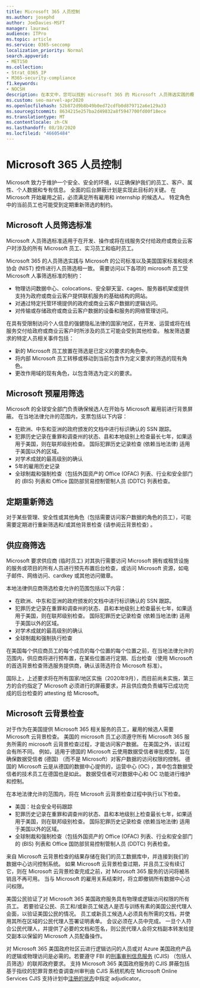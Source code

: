 ```yaml
---
title: Microsoft 365 人员控制
ms.author: josephd
author: JoeDavies-MSFT
manager: laurawi
audience: ITPro
ms.topic: article
ms.service: O365-seccomp
localization_priority: Normal
search.appverid:
- MET150
ms.collection:
- Strat_O365_IP
- M365-security-compliance
f1.keywords:
- NOCSH
description: 在本文中，您可以找到 microsoft 365 的 Microsoft 人员筛选实践的概述。
ms.custom: seo-marvel-apr2020
ms.openlocfilehash: 52b872d9b8b49b0ed72cdfb0d879712a6e129a33
ms.sourcegitcommit: 8634215e257ba2d49832a8f5947700fd00f18ece
ms.translationtype: MT
ms.contentlocale: zh-CN
ms.lasthandoff: 08/10/2020
ms.locfileid: "46605484"
---
```

# <a name="microsoft-365-personnel-controls"></a>Microsoft 365 人员控制

Microsoft 致力于维护一个安全、安全的环境，以正确保护我们的员工、客户、属性、个人数据和专有信息。 全面的后台屏蔽计划是实现此目标的关键。 在 Microsoft 开始雇用之前，必须满足所有雇用和 internship 的候选人。 特定角色中的当前员工也可能受到定期重新筛选的制约。

## <a name="the-microsoft-personnel-screening-standard"></a>Microsoft 人员筛选标准

Microsoft 人员筛选标准适用于在开发、操作或将在线服务交付给政府或商业云客户时涉及的所有 Microsoft 员工、实习员工和临时员工。

Microsoft 365 的人员筛选实践与 Microsoft 的公司标准以及美国国家标准和技术协会 (NIST) 控件进行人员筛选相一致。 需要访问以下各项的 microsoft 员工受 Microsoft 人事筛选标准的制约：

- 物理访问数据中心、colocations、安全聊天室、cages、服务器机架或提供支持为政府或商业云客户提供联机服务的基础结构的网站。
- 对通过特定托管环境提供的政府或商业云客户数据的逻辑访问。
- 对传输或存储政府或商业云客户数据的设备和服务的网络管理访问。

在具有受限制访问个人信息的强健隐私法律的国家/地区，在开发、运营或将在线服务交付给政府或商业云客户时所涉及的员工可能会受到其他检查。 触发筛选要求的特定人员相关事件包括：

- 新的 Microsoft 员工放置在筛选是已定义的要求的角色中。
- 将内部 Microsoft 员工转移或移动到当前包含作为定义要求的筛选的现有角色。
- 更改作用域的现有角色，以包含筛选为定义的要求。

## <a name="microsoft-pre-employment-screening"></a>Microsoft 预雇用筛选

Microsoft 的全球安全部门负责确保候选人在开始与 Microsoft 雇用前进行背景屏蔽。
在当地法律允许的范围内，支票包括以下内容：

- 在欧洲、中东和亚洲的政府颁发的文档中进行标识确认的 SSN 跟踪。
- 犯罪历史记录在重罪和调查州的状态、县和本地级别上检查最长七年，如果适用于美国，则在联邦级别检查。 国际犯罪历史记录检查 (依赖当地法律) 适用于美国以外的区域。
- 对学术成就的最高级别的确认
- 5年的雇用历史记录
- 全球制裁和强制检查（包括外国资产的 Office (OFAC) 列表、行业和安全部门的 (BIS) 列表和 Office 国防部贸易控制管制人员 (DDTC) 列表检查。

## <a name="periodic-re-screening"></a>定期重新筛选

对于某些管理、安全性或其他角色（包括需要访问客户数据的角色的员工），可能需要定期进行重新筛选和/或其他背景检查 (请参阅云背景检查) 。

## <a name="supplier-screening"></a>供应商筛选

Microsoft 要求供应商 (临时员工) 对其执行需要访问 Microsoft 拥有或租赁设施的服务或项目的所有人员进行预先布置后台检查，或访问 Microsoft 资源，如电子邮件、网络访问、cardkey 或其他访问徽章。

本地法律供应商筛选检查允许的范围包括以下内容：

- 在欧洲、中东和亚洲的政府颁发的文档中进行标识确认的 SSN 跟踪。
- 犯罪历史记录在重罪和调查州的状态、县和本地级别上检查最长七年，如果适用于美国，则在联邦级别检查。 国际犯罪历史记录检查 (依赖当地法律) 适用于美国以外的区域。
- 对学术成就的最高级别的确认
- 全球制裁和强制执行检查

在美国每个供应商员工的每个成员的每个位置的每个位置之前，在当地法律允许的范围内，供应商将进行预布置，在某些位置进行定期、后台检查（使用 Microsoft 的首选背景检查筛选服务提供商，确认该筛选符合 Microsoft 标准）。 

国际上，上述要求将在所有国家/地区实施（2020年9月），而目前尚未实施，第三方的合约指定了 Microsoft 必须进行的屏蔽要求，并且供应商负责编写已成功完成的后台检查的 attesting 给 Microsoft。

## <a name="microsoft-cloud-background-check"></a>Microsoft 云背景检查

对于作为在美国提供 Microsoft 365 相关服务的员工，雇用的候选人需要 Microsoft 云背景检查。 美国的 microsoft 员工必须遵守所有 Microsoft 365 服务所需的 microsoft 云背景检查过程，才能访问客户数据。 在美国之外，该过程会有所不同。 例如，适用于德国的 Microsoft 云使用数据受信者审批模型，旨在确保数据受信者 (德国) （而不是 Microsoft）对客户数据的访问权限的控制。 德国的 Microsoft 云是从德国的数据中心提供的，运营中心 (OC) ，其中包含数据受信者的技术员工在德国也是如此。 数据受信者可对数据中心和 OC 功能进行维护和控制。

在本地法律允许的范围内，将在 Microsoft 云背景检查过程中执行以下检查。

- 美国：社会安全号码跟踪
- 犯罪历史记录在重罪和调查州的状态、县和本地级别上检查最长七年，如果适用于美国，则在联邦级别检查。 国际犯罪历史记录检查 (依赖当地法律) 适用于美国以外的区域。
- 全球制裁和强制检查（包括外国资产的 Office (OFAC) 列表、行业和安全部门的 (BIS) 列表和 Office 国防部贸易控制管制人员 (DDTC) 列表检查。

来自 Microsoft 云背景检查的结果存储在我们的员工数据库中，并连接到我们的数据中心访问控制系统。 如果 Microsoft 云背景检查过期，并且员工没有续订它，则在 Microsoft 云背景检查完成之前，对 Microsoft 365 服务的访问将被吊销且不再可用。 当与 Microsoft 的雇用关系结束时，将立即撤销所有数据中心访问权限。

美国公民验证了对 Microsoft 365 美国政府服务具有物理或逻辑访问权限的所有员工。 若要验证公民、员工和/或新员工候选人是否与训练有素的美国公民代理人会面，以验证美国公民的情况。 员工或新员工候选人必须具有所需的文档，并使用其所在区域的公民代理人签署证明表单。 会议必须在人员中完成。 一旦个人符合公民代理人，并提供了必要的文档和签名，则公民代理人会将文档副本转发给提交副本以保留的 Microsoft 人员配备操作。

对 Microsoft 365 美国政府社区云进行逻辑访问的人员或对 Azure 美国政府产品的逻辑或物理访问是必需的。若要遵守 FBI 的[刑事审判信息服务](https://www.fbi.gov/services/cjis) (CJIS) （包括人员筛选）的联邦政府要求。 支持 Microsoft 365 美国政府服务的 CJIS 屏蔽包括基于指纹的犯罪背景检查调查州审判由 CJIS 系统机构在 Microsoft Online Services CJIS 支持计划中[注册的状态](https://blogs.office.com/2013/10/23/california-and-microsoft-sign-cjis-security-policy-agreement/)中指定 adjudicator。
